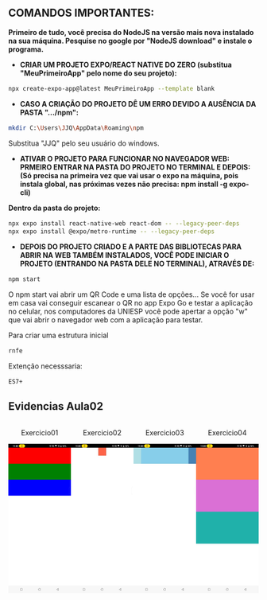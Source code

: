 ## **COMANDOS IMPORTANTES:**

**Primeiro de tudo, você precisa do NodeJS na versão mais nova instalado na sua máquina. Pesquise no google por "NodeJS download" e instale o programa.**

- **CRIAR UM PROJETO EXPO/REACT NATIVE DO ZERO (substitua "MeuPrimeiroApp" pelo nome do seu projeto):**
````bash
npx create-expo-app@latest MeuPrimeiroApp --template blank
````
- **CASO A CRIAÇÃO DO PROJETO DÊ UM ERRO DEVIDO A AUSÊNCIA DA PASTA ".../npm":**
````bash
mkdir C:\Users\JJQ\AppData\Roaming\npm
````
Substitua "JJQ" pelo seu usuário do windows.
- **ATIVAR O PROJETO PARA FUNCIONAR NO NAVEGADOR WEB:**
**PRMEIRO ENTRAR NA PASTA DO PROJETO NO TERMINAL E DEPOIS:** 
**(Só precisa na primeira vez que vai usar o expo na máquina, pois instala global, nas próximas vezes não precisa: npm install -g expo-cli)**
            
**Dentro da pasta do projeto:**
````bash
npx expo install react-native-web react-dom -- --legacy-peer-deps
npx expo install @expo/metro-runtime -- --legacy-peer-deps
````
- **DEPOIS DO PROJETO CRIADO E A PARTE DAS BIBLIOTECAS PARA ABRIR NA WEB TAMBÉM INSTALADOS, VOCÊ PODE INICIAR O PROJETO (ENTRANDO NA PASTA DELE NO TERMINAL), ATRAVÉS DE:**
````bash
npm start
````
O npm start vai abrir um QR Code e uma lista de opções... Se você for usar em casa vai conseguir escanear o QR no app Expo Go e testar a aplicação no celular, nos computadores da UNIESP você pode apertar a opção "w" que vai abrir o navegador web com a aplicação para testar.

Para criar uma estrutura inicial
````bash
rnfe
````
Extenção necesssaria:
````bash
ES7+
````
## Evidencias Aula02

<div style="display: flex; justify-content: center; gap: 20;">
    <div style="text-align: center;">
        <p>Exercicio01</p>
        <img src="https://github.com/Danielpqueiroz/uniesp_react_native/blob/main/react-native-2/aula02/src/reports/ex01.jpeg?raw=true" height="300px" />
    </div>
    <div style="text-align: center;">
        <p>Exercicio02</p>
        <img src="https://github.com/Danielpqueiroz/uniesp_react_native/blob/main/react-native-2/aula02/src/reports/ex02.jpeg?raw=true" height="300px" />
    </div>
    <div style="text-align: center;">
        <p>Exercicio03</p>
        <img src="https://github.com/Danielpqueiroz/uniesp_react_native/blob/main/react-native-2/aula02/src/reports/ex03.jpeg?raw=true" height="300px" />
    </div>
    <div style="text-align: center;">
        <p>Exercicio04</p>
        <img src="https://github.com/Danielpqueiroz/uniesp_react_native/blob/main/react-native-2/aula02/src/reports/ex04.jpeg?raw=true" height="300px" />
    </div>
</div>



